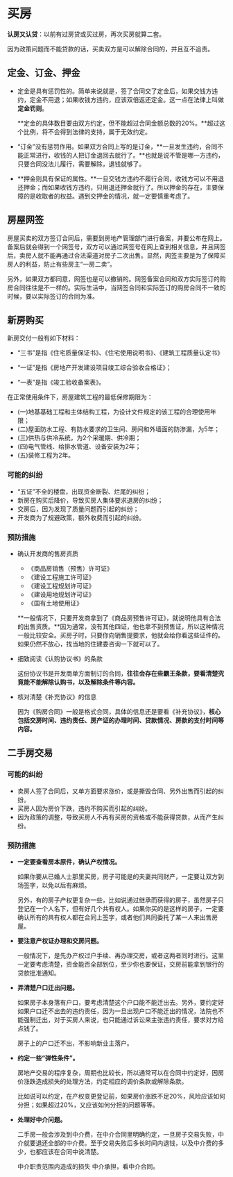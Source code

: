 # 买房

**认房又认贷**：以前有过房贷或买过房，再次买房就算二套。

因为政策问题而不能贷款的话，买卖双方是可以解除合同的，并且互不追责。



## 定金、订金、押金

- 定金是具有惩罚性的。简单来说就是，签了合同交了定金后，如果交钱方违约，定金不用退；如果收钱方违约，应该双倍返还定金。这一点在法律上叫做**定金罚则**。

  **定金的具体数目要由双方约定，但不能超过合同金额总数的20%。**超过这个比例，将不会得到法律的支持，属于无效约定。

- “订金”没有惩罚作用。如果双方合同上写的是订金，**一旦发生违约，合同不能正常进行，收钱的人把订金退回去就行了。**也就是说不管是哪一方违约，只要合同没法儿履行，需要解除，退钱就够了。

- **押金则具有保证的属性。**一旦交钱方违约不履行合同，收钱方可以不用退还押金；而如果收钱方违约，只用退还押金就行了。所以押金的存在，主要保障的是收取者的权益。遇到交押金的情况，就一定要慎重考虑了。



## 房屋网签

房屋买卖的双方签订合同后，需要到房地产管理部门进行备案，并要公布在网上。备案后就会得到一个网签号，双方可以通过网签号在网上查到相关信息，并且网签后，卖房人就不能再通过合法渠道对房子二次出售。显然，网签主要是为了保障买房人的利益，防止有些房主“一房二卖”。

另外，如果双方都同意，网签也是可以撤销的。网签备案合同和双方实际签订的购房合同往往是不一样的。实际生活中，当网签合同和实际签订的购房合同不一致的时候，要以实际签订的合同为准。



## 新房购买

新房交付一般有如下材料：

- “三书”是指《住宅质量保证书》、《住宅使用说明书》、《建筑工程质量认定书》

-  “一证”是指《房地产开发建设项目竣工综合验收合格证》；

- “一表”是指《竣工验收备案表》。

  

在正常使用条件下，房屋建筑工程的最低保修期限为：

-  (一)地基基础工程和主体结构工程，为设计文件规定的该工程的合理使用年限； 
- (二)屋面防水工程、有防水要求的卫生间、房间和外墙面的防渗漏，为5年；
-  (三)供热与供冷系统，为2个采暖期、供冷期；
-  (四)电气管线、给排水管道、设备安装为2年；
-  (五)装修工程为2年。



### 可能的纠纷

- “五证”不全的楼盘，出现资金断裂、烂尾的纠纷；
- 新房在购买后降价，导致买房人集体要求退房的纠纷；
- 交房后，因为发现了质量问题而引起的纠纷；
- 开发商为了规避政策，额外收费而引起的纠纷。

### 预防措施

- 确认开发商的售房资质

  - 《商品房销售（预售）许可证》
  - 《建设工程施工许可证》 
  - 《建设工程规划许可证》  
  - 《建设用地规划许可证》
  - 《国有土地使用证》

  **一般情况下，只要开发商拿到了《商品房预售许可证》，就说明他具有合法的出售资质。**因为通常，没有其他四证，他也拿不到预售证，所以这种情况一般比较安全。买房子时，只要你向销售提要求，他就会给你看这些证件的。如果仍然不放心，找当地的住建委咨询一下就可以了。

- 细致阅读《认购协议书》的条款

  这份协议书是开发商单方面制订的合同，**往往会存在些霸王条款，要看清楚究竟能不能解除认购书，以及解除条件等内容。**
  

- 核对清楚《补充协议》的信息

  因为《购房合同》一般是格式合同，具体的信息还是要看《补充协议》，**核心包括交房时间、违约责任、房产证的办理时间、贷款情况、房款的支付时间等内容。**



## 二手房交易

### 可能的纠纷

- 卖房人签了合同后，又单方面要求涨价，或是撕毁合同、另外出售而引起的纠纷。
- 买房人因为房价下跌，违约不购买而引起的纠纷。
- 因为政策的调整，导致买房人不再有买房的资格或不能获得贷款，从而产生纠纷。

### 预防措施

- **一定要查看房本原件，确认产权情况。**

  如果你要从已婚人士那里买房，房子可能是的夫妻共同财产，一定要让双方到场签字，以免以后有麻烦。

  另外，有的房子产权更复杂一些，比如说通过继承而获得的房子，虽然房子只登记在一个人名下，但有好几个共有权人。如果你买的是这样的房子，一定要确认所有的共有权人都在合同上签字，或者他们共同委托了某一人来出售房屋。
  

- **要注意产权证办理和交房问题。**

  一般情况下，是先办产权过户手续、再办理交房，或者这两者同时进行。这里一定要考虑清楚，资金能否全部到位，至少你也要保证，交房前能拿到银行的贷款批准通知。
  

- **弄清楚户口迁出问题。**

  如果房子本身落有户口，要考虑清楚这个户口能不能迁出去。另外，要约定好如果户口迁不出去的违约责任，因为一旦出现户口不能迁出的情况，法院也不能强制迁出，对于买房人来说，也只能通过诉讼来主张违约责任，要求对方给点钱了。


  房子上的户口迁不出，不影响新业主落户。

- **约定一些“弹性条件”。**

  房地产交易的程序复杂，周期也比较长，所以通常可以在合同中约定好，因房价涨跌造成损失的处理方法，约定相应的调价条款或解除条款。

  比如说可以约定，在产权变更登记前，如果房价涨跌不足20%，风险应该如何分担；如果超过20%，又应该如何分担的问题等等。
  

- **处理好中介问题。**

  二手房一般会涉及到中介费，在中介合同里明确约定，一旦房子交易失败，中介就要退还全部的中介费。至于交易失败后多长时间内退钱，以及中介费的多少，也都应该在合同中说清楚。


  中介职责范围内造成的损失 中介承担，看中介合同。







